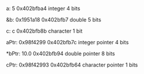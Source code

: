 a:
5
0x402bfba4
integer
4 bits

&b:
0x1951a18
0x402bfb7
double
5 bits

c:
c
0x402bfb8b
character
1 bit

aPtr:
0x98f4299
0x402bfb7c
integer pointer
4 bits

\*bPtr:
10.0
0x402bfb94
double pointer
8 bits

cPtr:
0x98f42993
0x402bfb64
character pointer
1 bits
